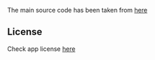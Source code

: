 The main source code has been taken from [here](https://github.com/SecUSo/privacy-friendly-sudoku)

## License
Check app license <a href = "[LICENSE](https://github.com/SecUSo/privacy-friendly-sudoku/blob/master/LICENSE.md)">here</a>

